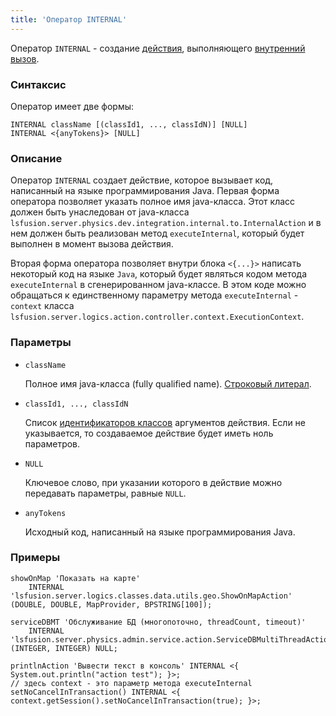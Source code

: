 ```yaml
---
title: 'Оператор INTERNAL'
---
```


Оператор `INTERNAL` - создание [действия](Actions.md), выполняющего [внутренний вызов](Internal_call_INTERNAL.md).

### Синтаксис

Оператор имеет две формы:

```
INTERNAL className [(classId1, ..., classIdN)] [NULL]
INTERNAL <{anyTokens}> [NULL]
```

### Описание

Оператор `INTERNAL` создает действие, которое вызывает код, написанный на языке программирования Java. Первая форма оператора позволяет указать полное имя java-класса. Этот класс должен быть унаследован от java-класса `lsfusion.server.physics.dev.integration.internal.to.InternalAction` и в нем должен быть реализован метод `executeInternal`, который будет выполнен в момент вызова действия.

Вторая форма оператора позволяет внутри блока `<{...}>` написать некоторый код на языке `Java`, который будет являться кодом метода `executeInternal` в сгенерированном java-классе. В этом коде можно обращаться к единственному параметру метода `executeInternal` -  `context` класса `lsfusion.server.logics.action.controller.context.ExecutionContext`.

### Параметры

- `className`

    Полное имя java-класса (fully qualified name). [Строковый литерал](Literals.md#strliteral).

- `classId1, ..., classIdN`

    Список [идентификаторов классов](IDs.md#classid) аргументов действия. Если не указывается, то создаваемое действие будет иметь ноль параметров.

- `NULL`

    Ключевое слово, при указании которого в действие можно передавать параметры, равные `NULL`.

- `anyTokens`

    Исходный код, написанный на языке программирования Java. 

### Примеры

```lsf
showOnMap 'Показать на карте' 
    INTERNAL 'lsfusion.server.logics.classes.data.utils.geo.ShowOnMapAction' (DOUBLE, DOUBLE, MapProvider, BPSTRING[100]);

serviceDBMT 'Обслуживание БД (многопоточно, threadCount, timeout)' 
    INTERNAL 'lsfusion.server.physics.admin.service.action.ServiceDBMultiThreadAction' (INTEGER, INTEGER) NULL;

printlnAction 'Вывести текст в консоль' INTERNAL <{ System.out.println("action test"); }>;
// здесь context - это параметр метода executeInternal
setNoCancelInTransaction() INTERNAL <{ context.getSession().setNoCancelInTransaction(true); }>; 
```
